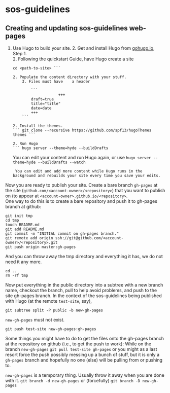 sos-guidelines
==============

## Creating and updating sos-guidelines web-pages

1. Use Hugo to build your site.
	2.  Get and install Hugo from [gohugo.io](http://gohugo.io/overview/quickstart/), Step 1.  
	2. Following the quickstart Guide, have Hugo create a site    
    ``` hugo new site <path-to-site>    
	cd <path-to-site> ``` 
	
	2. Populate the content directory with your stuff.
		3. Files must have    a header    

            ``` 
                        +++ 
			draft=true
			title="title"
			date=date
			+++ 
		```

	2. Install the themes. 
    ``` git clone --recursive https://github.com/spf13/hugoThemes themes ```

	2. Run Hugo
	``` hugo server --theme=hyde --buildDrafts
	```
	You can edit your content and run Hugo again, 
	or use 
		```hugo server --theme=hyde --buildDrafts --watch```
		
		You can edit and add more content while Hugo runs in the background and rebuilds your site every time you save your edits.


Now you are ready to publish your site. Create a bare branch ```gh-pages``` at
the site (`github.com/<account-owner>/<repository>`) that you want to publish on (to appear at ``<account-owner>.github.io/<repository>``.  
One way to do this is to create a bare repository and push it to gh-pages branch at github: 

```
git init tmp
cd tmp
touch README.md
git add README.md
git commit -m "INITIAL commit on gh-pages branch."
git remote add origin ssh://git@github.com/<account-owner>/<repository>.git
git push origin master:gh-pages
```

And you can throw away the tmp directory and everything it has, we do not
need it any more.

```
cd ..
rm -rf tmp
```

Now put everything in the public directory into a subtree with a new branch name, checkout the branch, pull to help avoid problems, and push to the site gh-pages branch. In the context of the sos-guidelines being published with Hugo (at the remote  `test-site`, say),  

```
git subtree split -P public -b new-gh-pages
```
`new-gh-pages` must not exist.

```
git push test-site new-gh-pages:gh-pages
```

Some things you might have to do to get the files onto the gh-pages branch at the repository on github (i.e., to get the push to work):
While on the branch ``new-gh-pages``
``` git pull test-site gh-pages ```
or you might as a last resort force the push possibly messing up a bunch of stuff, but it is only a `gh-pages` branch and hopefully no one (else) will be pulling from or pushing to.

`new-gh-pages` is a temporary thing. Usually throw it away when you are done with it. 
```git branch -d new-gh-pages```
or (forcefully)
```git branch -D new-gh-pages```



```




